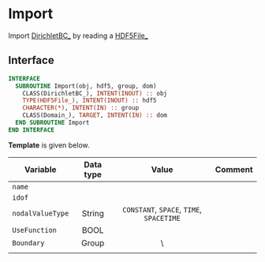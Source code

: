 # Import

Import [DirichletBC_](DirichletBC_.md) by reading a [HDF5File_](../HDF5File/HDF5File_.md)

## Interface

```fortran
INTERFACE
  SUBROUTINE Import(obj, hdf5, group, dom)
    CLASS(DirichletBC_), INTENT(INOUT) :: obj
    TYPE(HDF5File_), INTENT(INOUT) :: hdf5
    CHARACTER(*), INTENT(IN) :: group
    CLASS(Domain_), TARGET, INTENT(IN) :: dom
  END SUBROUTINE Import
END INTERFACE
```

**Template** is given below.

| Variable         | Data type |                  Value                   | Comment |
| ---------------- | :-------: | :--------------------------------------: | ------: |
| `name`           |           |                                          |         |
| `idof`           |           |                                          |         |
| `nodalValueType` |  String   | `CONSTANT`, `SPACE`, `TIME`, `SPACETIME` |         |
| `UseFunction`    |   BOOL    |                                          |         |
| `Boundary`       |   Group   |                    \                     |         |
|                  |           |                                          |         |